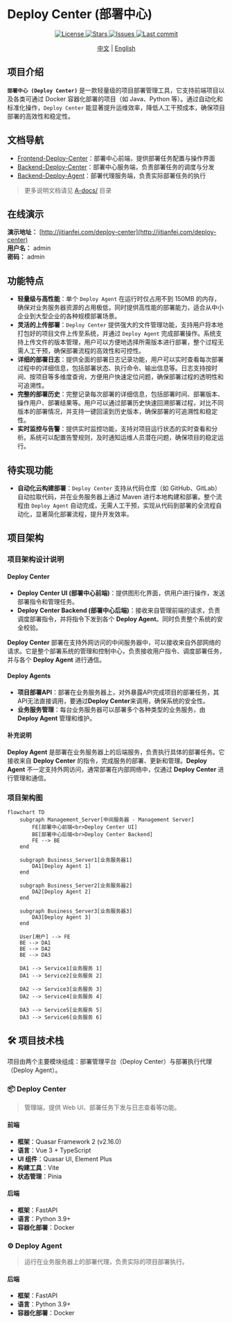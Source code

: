 # Deploy Center (部署中心)

<p align="center">
  <a href="https://github.com/TianfeiJi/Deploy-Center">
    <img alt="License" src="https://img.shields.io/github/license/TianfeiJi/Deploy-Center.svg">
  </a>
  <a href="https://github.com/TianfeiJi/Deploy-Center/stargazers">
    <img alt="Stars" src="https://img.shields.io/github/stars/TianfeiJi/Deploy-Center.svg">
  </a>
  <a href="https://github.com/TianfeiJi/Deploy-Center/issues">
    <img alt="Issues" src="https://img.shields.io/github/issues/TianfeiJi/Deploy-Center.svg">
  </a>
  <a href="https://github.com/TianfeiJi/Deploy-Center/commits/main">
    <img alt="Last commit" src="https://img.shields.io/github/last-commit/TianfeiJi/Deploy-Center.svg">
  </a>
</p>

<p align="center">
  <a href="./README.md">中文</a> | <a href="./README_EN.md">English</a>
</p>

## 项目介绍

**`部署中心 (Deploy Center)`** 是一款轻量级的项目部署管理工具，它支持前端项目以及各类可通过 Docker 容器化部署的项目（如 Java、Python 等）。通过自动化和标准化操作，`Deploy Center` 能显著提升运维效率，降低人工干预成本，确保项目部署的高效性和稳定性。

## 文档导航
- [Frontend-Deploy-Center](./Frontend-Deploy-Center/README.md)：部署中心前端，提供部署任务配置与操作界面
- [Backend-Deploy-Center](./Backend-Deploy-Center/README_ZH.md)：部署中心服务端，负责部署任务的调度与分发
- [Backend-Deploy-Agent](./Backend-Deploy-Agent/README_ZH.md)：部署代理服务端，负责实际部署任务的执行  
> 更多说明文档请见 [A-docs/](./A-docs/) 目录  

## 在线演示
**演示地址：** [http://jitianfei.com/deploy-center](http://jitianfei.com/deploy-center)  
**用户名：** admin  
**密码：** admin  

## 功能特点
- **轻量级与高性能**：单个 `Deploy Agent` 在运行时仅占用不到 150MB 的内存，确保对业务服务器资源的占用极低，同时提供高性能的部署能力，适合从中小企业到大型企业的各种规模部署场景。
- **灵活的上传部署**：`Deploy Center` 提供强大的文件管理功能，支持用户将本地打包好的项目文件上传至系统，并通过 `Deploy Agent` 完成部署操作。系统支持上传文件的版本管理，用户可以方便地选择所需版本进行部署，整个过程无需人工干预，确保部署流程的高效性和可控性。
- **详细的部署日志**：提供全面的部署日志记录功能，用户可以实时查看每次部署过程中的详细信息，包括部署状态、执行命令、输出信息等。日志支持按时间、按项目等多维度查询，方便用户快速定位问题，确保部署过程的透明性和可追溯性。
- **完整的部署历史**：完整记录每次部署的详细信息，包括部署时间、部署版本、操作用户、部署结果等。用户可以通过部署历史快速回溯部署过程，对比不同版本的部署情况，并支持一键回滚到历史版本，确保部署的可追溯性和稳定性。
- **实时监控与告警**：提供实时监控功能，支持对项目运行状态的实时查看和分析。系统可以配置告警规则，及时通知运维人员潜在问题，确保项目的稳定运行。

## 待实现功能
- **自动化云构建部署**：`Deploy Center` 支持从代码仓库（如 GitHub、GitLab）自动拉取代码，并在业务服务器上通过 Maven 进行本地构建和部署。整个流程由 `Deploy Agent` 自动完成，无需人工干预，实现从代码到部署的全流程自动化，显著简化部署流程，提升开发效率。

## 项目架构

### 项目架构设计说明

#### Deploy Center
- **Deploy Center UI (部署中心前端)**：提供图形化界面，供用户进行操作，发送部署指令和管理任务。
- **Deploy Center Backend (部署中心后端)**：接收来自管理前端的请求，负责调度部署指令，并将指令下发到各个 **Deploy Agent**。同时负责整个系统的安全校验。

**Deploy Center** 部署在支持外网访问的中间服务器中，可以接收来自外部网络的请求。它是整个部署系统的管理和控制中心，负责接收用户指令、调度部署任务，并与各个 **Deploy Agent** 进行通信。

#### Deploy Agents
- **项目部署API**：部署在业务服务器上，对外暴露API完成项目的部署任务，其API无法直接调用，要通过**Deploy Center**来调用，确保系统的安全性。
- **业务服务管理**：每台业务服务器可以部署多个各种类型的业务服务，由 **Deploy Agent** 管理和维护。

#### 补充说明

**Deploy Agent** 是部署在业务服务器上的后端服务，负责执行具体的部署任务。它接收来自 **Deploy Center** 的指令，完成服务的部署、更新和管理。**Deploy Agent** 不一定支持外网访问，通常部署在内部网络中，仅通过 **Deploy Center** 进行管理和通信。

### 项目架构图

```mermaid
flowchart TD
    subgraph Management_Server[中间服务器 - Management Server]
        FE[部署中心前端<br>Deploy Center UI]
        BE[部署中心后端<br>Deploy Center Backend]
        FE --> BE
    end

    subgraph Business_Server1[业务服务器1]
        DA1[Deploy Agent 1]
    end

    subgraph Business_Server2[业务服务器2]
        DA2[Deploy Agent 2]
    end

    subgraph Business_Server3[业务服务器3]
        DA3[Deploy Agent 3]
    end

    User[用户] --> FE
    BE --> DA1
    BE --> DA2
    BE --> DA3

    DA1 --> Service1[业务服务 1]
    DA1 --> Service2[业务服务 2]

    DA2 --> Service3[业务服务 3]
    DA2 --> Service4[业务服务 4]

    DA3 --> Service5[业务服务 5]
    DA3 --> Service6[业务服务 6]
```

## 🛠️ 项目技术栈

项目由两个主要模块组成：部署管理平台（Deploy Center）与部署执行代理（Deploy Agent）。

### 📦 Deploy Center

> 管理端，提供 Web UI、部署任务下发与日志查看等功能。

#### 前端
- **框架**：Quasar Framework 2 (v2.16.0)
- **语言**：Vue 3 + TypeScript
- **UI 组件**：Quasar UI, Element Plus
- **构建工具**：Vite
- **状态管理**：Pinia

#### 后端
- **框架**：FastAPI
- **语言**：Python 3.9+
- **容器化部署**：Docker

### ⚙️ Deploy Agent

> 运行在业务服务器上的部署代理，负责实际的项目部署执行。

#### 后端
- **框架**：FastAPI
- **语言**：Python 3.9+
- **容器化部署**：Docker
